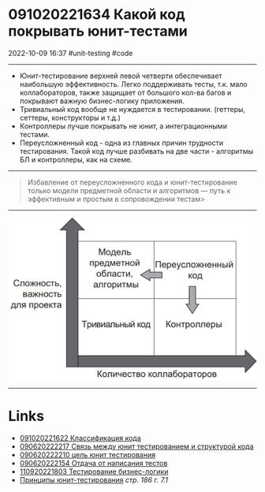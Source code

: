 # 091020221634 Какой код покрывать юнит-тестами
2022-10-09 16:37
#unit-testing #code 
***
- Юнит-тестирование верхней левой четверти обеспечивает наибольшую эффективность. Легко поддерживать тесты, т.к. мало коллабораторов, также защищает от большого кол-ва багов и покрывают важную бизнес-логику приложения.
- Тривиальный код вообще не нуждается в тестировании. (геттеры, сеттеры, конструкторы и т.д.)
- Контроллеры лучше покрывать не юнит, а интеграционными тестами.
- Переусложненный код - одна из главных причин трудности тестирования. Такой код лучше разбивать на две части - алгоритмы БЛ и контроллеры, как на схеме.
***
>Избавление от переусложненного кода и юнит-тестирование только модели предметной области и алгоритмов — путь к эффективным и простым в сопровождении тестам>
***
![300](Pasted%20image%2020221009163838.png)

***
# Links
- [091020221622 Классификация кода](091020221622%20Классификация%20кода.md)
- [090620222217 Связь между юнит тестированием и структурой кода](090620222217%20Связь%20между%20юнит%20тестированием%20и%20структурой%20кода.md)
- [090620222210 цель юнит тестирования](090620222210%20цель%20юнит%20тестирования.md)
- [090620222154 Отдача от написания тестов](090620222154%20Отдача%20от%20написания%20тестов.md)
- [110920221803 Тестирование бизнес-логики](110920221803%20Тестирование%20бизнес-логики.md)
- [Принципы юнит-тестирования](Принципы%20юнит-тестирования.md) *стр. 186 г. 7.1*